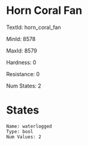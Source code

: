 # Horn Coral Fan

TextId: horn_coral_fan

MinId: 8578

MaxId: 8579

Hardness: 0

Resistance: 0


Num States: 2

# States
```
Name: waterlogged
Type: bool
Num Values: 2
```